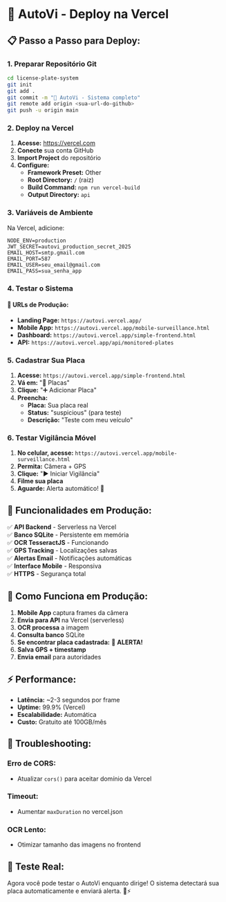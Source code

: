 # 🚀 AutoVi - Deploy na Vercel

## 📋 Passo a Passo para Deploy:

### 1. **Preparar Repositório Git**
```bash
cd license-plate-system
git init
git add .
git commit -m "🚗 AutoVi - Sistema completo"
git remote add origin <sua-url-do-github>
git push -u origin main
```

### 2. **Deploy na Vercel**
1. **Acesse:** https://vercel.com
2. **Conecte** sua conta GitHub
3. **Import Project** do repositório
4. **Configure:**
   - **Framework Preset:** Other
   - **Root Directory:** `/` (raiz)
   - **Build Command:** `npm run vercel-build`
   - **Output Directory:** `api`

### 3. **Variáveis de Ambiente**
Na Vercel, adicione:
```
NODE_ENV=production
JWT_SECRET=autovi_production_secret_2025
EMAIL_HOST=smtp.gmail.com
EMAIL_PORT=587
EMAIL_USER=seu_email@gmail.com
EMAIL_PASS=sua_senha_app
```

### 4. **Testar o Sistema**

#### **🔗 URLs de Produção:**
- **Landing Page:** `https://autovi.vercel.app/`
- **Mobile App:** `https://autovi.vercel.app/mobile-surveillance.html`  
- **Dashboard:** `https://autovi.vercel.app/simple-frontend.html`
- **API:** `https://autovi.vercel.app/api/monitored-plates`

### 5. **Cadastrar Sua Placa**
1. **Acesse:** `https://autovi.vercel.app/simple-frontend.html`
2. **Vá em:** "🚨 Placas"
3. **Clique:** "➕ Adicionar Placa"
4. **Preencha:**
   - **Placa:** Sua placa real
   - **Status:** "suspicious" (para teste)
   - **Descrição:** "Teste com meu veículo"

### 6. **Testar Vigilância Móvel**
1. **No celular, acesse:** `https://autovi.vercel.app/mobile-surveillance.html`
2. **Permita:** Câmera + GPS
3. **Clique:** "▶️ Iniciar Vigilância"
4. **Filme sua placa**
5. **Aguarde:** Alerta automático! 🚨

## 🎯 **Funcionalidades em Produção:**

✅ **API Backend** - Serverless na Vercel  
✅ **Banco SQLite** - Persistente em memória  
✅ **OCR TesseractJS** - Funcionando  
✅ **GPS Tracking** - Localizações salvas  
✅ **Alertas Email** - Notificações automáticas  
✅ **Interface Mobile** - Responsiva  
✅ **HTTPS** - Segurança total  

## 🚗 **Como Funciona em Produção:**

1. **Mobile App** captura frames da câmera
2. **Envia para API** na Vercel (serverless)  
3. **OCR processa** a imagem
4. **Consulta banco** SQLite
5. **Se encontrar placa cadastrada:** 🚨 **ALERTA!**
6. **Salva GPS + timestamp**
7. **Envia email** para autoridades

## ⚡ **Performance:**
- **Latência:** ~2-3 segundos por frame
- **Uptime:** 99.9% (Vercel)
- **Escalabilidade:** Automática
- **Custo:** Gratuito até 100GB/mês

## 🔧 **Troubleshooting:**

### **Erro de CORS:**
- Atualizar `cors()` para aceitar domínio da Vercel

### **Timeout:**
- Aumentar `maxDuration` no vercel.json

### **OCR Lento:**
- Otimizar tamanho das imagens no frontend

## 📱 **Teste Real:**
Agora você pode testar o AutoVi enquanto dirige! O sistema detectará sua placa automaticamente e enviará alerta. 🚗⚡